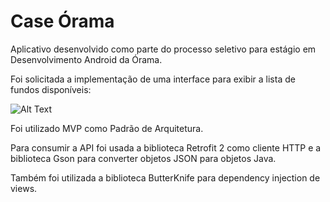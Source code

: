 # Case Órama

Aplicativo desenvolvido como parte do processo seletivo para estágio em Desenvolvimento Android da Órama.

Foi solicitada a implementação de uma interface para exibir a lista de fundos disponíveis:

![Alt Text](http://i.imgur.com/jTIgqCQ.gif)

Foi utilizado MVP como Padrão de Arquitetura.

Para consumir a API foi usada a biblioteca Retrofit 2 como cliente HTTP e a biblioteca Gson para converter objetos JSON para objetos Java.

Também foi utilizada a biblioteca ButterKnife para dependency injection de views.
